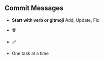 <link rel="stylesheet" href="style.css">

## Commit Messages

- **Start with verb or gitmoji** Add, Update, Fix 
- :wastebasket:
- :adhesive_bandage:

- One task at a time
